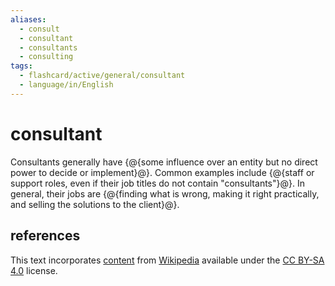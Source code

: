 ```yaml
---
aliases:
  - consult
  - consultant
  - consultants
  - consulting
tags:
  - flashcard/active/general/consultant
  - language/in/English
---
```


# consultant

Consultants generally have {@{some influence over an entity but no direct power to decide or implement}@}. Common examples include {@{staff or support roles, even if their job titles do not contain "consultants"}@}. In general, their jobs are {@{finding what is wrong, making it right practically, and selling the solutions to the client}@}. <!--SR:!2025-07-05,304,330!2024-11-26,117,290!2024-12-23,148,310-->

## references

This text incorporates [content](https://en.wikipedia.org/wiki/consultant) from [Wikipedia](Wikipedia.md) available under the [CC BY-SA 4.0](https://creativecommons.org/licenses/by-sa/4.0/) license.
